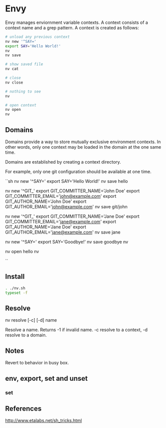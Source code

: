 # Envy

Envy manages enviornment variable contexts.  A context consists of a context name and a grep pattern.  A context is created as follows:

```sh
# unload any previous context
nv new '^SAY='
export SAY='Hello World!'
nv
nv save

# show saved file
nv cat

# close
nv close

# nothing to see
nv

# open context 
nv open
nv
```

## Domains

Domains provide a way to store mutually exclusive environment contexts.  In other words, only one context may be loaded in the domain at the one same time.

Domains are established by creating a context directory.

For example, only one git configuration should be available at one time.

``sh
nv new '^SAY='
export SAY='Hello World!'
nv save hello

nv new '^GIT_'
export GIT_COMMITTER_NAME='John Doe'
export GIT_COMMITTER_EMAIL='john@example.com'
export GIT_AUTHOR_NAME='John Doe'
export GIT_AUTHOR_EMAIL='john@example.com'
nv save git/john

nv new '^GIT_'
export GIT_COMMITTER_NAME='Jane Doe'
export GIT_COMMITTER_EMAIL='jane@example.com'
export GIT_AUTHOR_NAME='Jane Doe'
export GIT_AUTHOR_EMAIL='jane@example.com'
nv save jane

nv new '^SAY='
export SAY='Goodbye!'
nv save goodbye
nv

nv open hello
nv

``



## Install

```sh
. ./nv.sh
typeset -f
```



## Resolve

nv resolve [-c] [-d] name

Resolve a name.  Returns -1 if invalid name. -c resolve to a context, -d resolve to a domain.

## Notes

Revert to behavior in busy box.


## env, export, set and unset

### set



## References
http://www.etalabs.net/sh_tricks.html